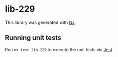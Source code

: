 # lib-229

This library was generated with [Nx](https://nx.dev).

## Running unit tests

Run `nx test lib-229` to execute the unit tests via [Jest](https://jestjs.io).
